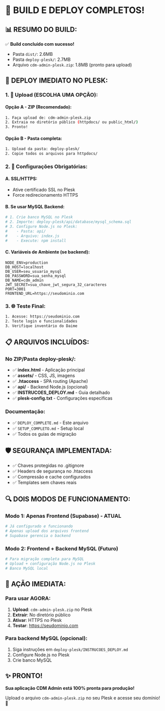 # 🎉 BUILD E DEPLOY COMPLETOS!

## 📊 RESUMO DO BUILD:

✅ **Build concluído com sucesso!**

- Pasta `dist/`: 2.6MB
- Pasta `deploy-plesk/`: 2.7MB
- Arquivo `cdm-admin-plesk.zip`: 1.8MB (pronto para upload)

## 🚀 DEPLOY IMEDIATO NO PLESK:

### 1. 📁 Upload (ESCOLHA UMA OPÇÃO):

#### Opção A - ZIP (Recomendado):

```bash
1. Faça upload de: cdm-admin-plesk.zip
2. Extraia no diretório público (httpdocs/ ou public_html/)
3. Pronto!
```

#### Opção B - Pasta completa:

```bash
1. Upload da pasta: deploy-plesk/
2. Copie todos os arquivos para httpdocs/
```

### 2. 🔧 Configurações Obrigatórias:

#### A. SSL/HTTPS:

- Ative certificado SSL no Plesk
- Force redirecionamento HTTPS

#### B. Se usar MySQL Backend:

```bash
# 1. Crie banco MySQL no Plesk
# 2. Importe: deploy-plesk/api/database/mysql_schema.sql
# 3. Configure Node.js no Plesk:
#    - Pasta: api/
#    - Arquivo: index.js
#    - Execute: npm install
```

#### C. Variáveis de Ambiente (se backend):

```env
NODE_ENV=production
DB_HOST=localhost
DB_USER=seu_usuario_mysql
DB_PASSWORD=sua_senha_mysql
DB_NAME=cdm_admin
JWT_SECRET=sua_chave_jwt_segura_32_caracteres
PORT=3001
FRONTEND_URL=https://seudominio.com
```

### 3. 🌐 Teste Final:

```bash
1. Acesse: https://seudominio.com
2. Teste login e funcionalidades
3. Verifique inventário do Daime
```

## 📋 ARQUIVOS INCLUÍDOS:

### No ZIP/Pasta deploy-plesk/:

- ✅ **index.html** - Aplicação principal
- ✅ **assets/** - CSS, JS, imagens
- ✅ **.htaccess** - SPA routing (Apache)
- ✅ **api/** - Backend Node.js (opcional)
- ✅ **INSTRUCOES_DEPLOY.md** - Guia detalhado
- ✅ **plesk-config.txt** - Configurações específicas

### Documentação:

- ✅ `DEPLOY_COMPLETE.md` - Este arquivo
- ✅ `SETUP_COMPLETO.md` - Setup local
- ✅ Todos os guias de migração

## 🛡️ SEGURANÇA IMPLEMENTADA:

- ✅ Chaves protegidas no .gitignore
- ✅ Headers de segurança no .htaccess
- ✅ Compressão e cache configurados
- ✅ Templates sem chaves reais

## 🔍 DOIS MODOS DE FUNCIONAMENTO:

### Modo 1: Apenas Frontend (Supabase) - ATUAL

```bash
# Já configurado e funcionando
# Apenas upload dos arquivos frontend
# Supabase gerencia o backend
```

### Modo 2: Frontend + Backend MySQL (Futuro)

```bash
# Para migração completa para MySQL
# Upload + configuração Node.js no Plesk
# Banco MySQL local
```

## 🎯 AÇÃO IMEDIATA:

### Para usar AGORA:

1. **Upload**: `cdm-admin-plesk.zip` no Plesk
2. **Extrair**: No diretório público
3. **Ativar**: HTTPS no Plesk
4. **Testar**: https://seudominio.com

### Para backend MySQL (opcional):

1. Siga instruções em `deploy-plesk/INSTRUCOES_DEPLOY.md`
2. Configure Node.js no Plesk
3. Crie banco MySQL

## ✨ PRONTO!

**Sua aplicação CDM Admin está 100% pronta para produção!**

Upload o arquivo `cdm-admin-plesk.zip` no seu Plesk e acesse seu domínio! 🚀
